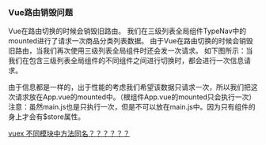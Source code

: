 ### Vue路由销毁问题

Vue在路由切换的时候会销毁旧路由。
我们在三级列表全局组件TypeNav中的mounted进行了请求一次商品分类列表数据。
由于Vue在路由切换的时候会销毁旧路由，当我们再次使用三级列表全局组件时还会发一次请求。
如下图所示：当我们在包含三级列表全局组件的不同组件之间进行切换时，都会进行一次信息请求。

由于信息都是一样的，出于性能的考虑我们希望该数据只请求一次，所以我们把这次请求放在App.vue的mounted中。（根组件App.vue的mounted只会执行一次）
注意：虽然main.js也是只执行一次，但是不可以放在main.js中。因为只有组件的身上才会有$store属性。

[vuex 不同模块中方法同名？？？？？？](https://blog.csdn.net/cherry_vicent/article/details/122449617?utm_medium=distribute.pc_relevant.none-task-blog-2~default~baidujs_title~default-0.pc_relevant_default&spm=1001.2101.3001.4242.1&utm_relevant_index=3)

